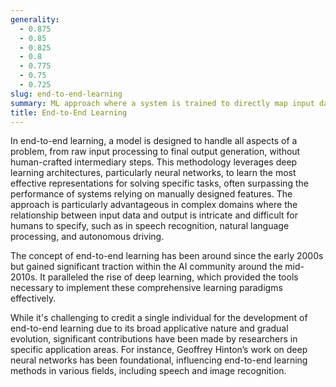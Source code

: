 ```yaml
---
generality:
  - 0.875
  - 0.85
  - 0.825
  - 0.8
  - 0.775
  - 0.75
  - 0.725
slug: end-to-end-learning
summary: ML approach where a system is trained to directly map input data to the desired output, minimizing the need for manual feature engineering.
title: End-to-End Learning
---
```


In end-to-end learning, a model is designed to handle all aspects of a problem, from raw input processing to final output generation, without human-crafted intermediary steps. This methodology leverages deep learning architectures, particularly neural networks, to learn the most effective representations for solving specific tasks, often surpassing the performance of systems relying on manually designed features. The approach is particularly advantageous in complex domains where the relationship between input data and output is intricate and difficult for humans to specify, such as in speech recognition, natural language processing, and autonomous driving.

The concept of end-to-end learning has been around since the early 2000s but gained significant traction within the AI community around the mid-2010s. It paralleled the rise of deep learning, which provided the tools necessary to implement these comprehensive learning paradigms effectively.

While it's challenging to credit a single individual for the development of end-to-end learning due to its broad applicative nature and gradual evolution, significant contributions have been made by researchers in specific application areas. For instance, Geoffrey Hinton’s work on deep neural networks has been foundational, influencing end-to-end learning methods in various fields, including speech and image recognition.
